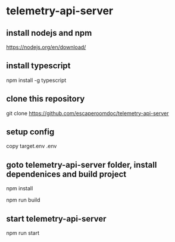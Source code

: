 # telemetry-api-server

## install nodejs and npm
https://nodejs.org/en/download/

## install typescript
npm install -g typescript

## clone this repository
git clone https://github.com/escaperoomdoc/telemetry-api-server

## setup config
copy target.env .env

## goto telemetry-api-server folder, install dependenices and build project
npm install

npm run build

## start telemetry-api-server
npm run start

